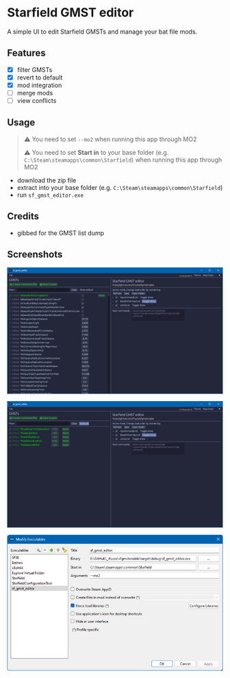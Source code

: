 # Starfield GMST editor

A simple UI to edit Starfield GMSTs and manage your bat file mods.

## Features

- [x] filter GMSTs
- [x] revert to default
- [x] mod integration
- [ ] merge mods
- [ ] view conflicts

## Usage

> ⚠️ You need to set `--mo2` when running this app through MO2
>
> ⚠️ You need to set **Start in** to your base folder (e.g. `C:\Steam\steamapps\common\Starfield`) when running this app through MO2

- download the zip file
- extract into your base folder (e.g. `C:\Steam\steamapps\common\Starfield`)
- run `sf_gmst_editor.exe`

## Credits

- gibbed for the GMST list dump

## Screenshots

![Edit GMSTs](/assets/all.png)

![Show mods](/assets/filter.png)

![MO2](/assets/mo2.png)
